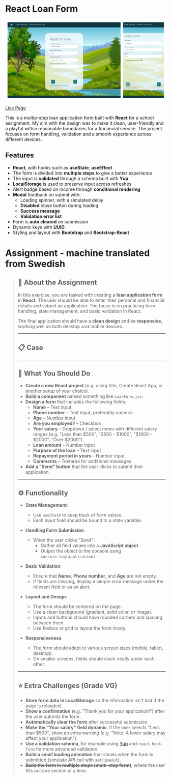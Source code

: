 # React Loan Form

![Preview of layout](preview.png)

[Live Page](https://linneatoth.github.io/react_form/)

This is a multip-step loan application form built with **React** for a school assignment. My aim with the design was to make it clean, user-friendly and a playful within reasonable boundaries for a fincancial service. The project focuses on form handling, validation and a smooth experience across different devices.

## Features
- **React**, with hooks such as **useState**, **useEffect** 
- The form is divided into **multiple steps** to give a better experience
- The input is **validated** through a schema built with **Yup**
- **LocalStorage** is used to preserve input across refreshes
- Alert badge based on income through **conditional rendering**
- **Modal** feedback on submit with:
  - Loading spinner, with a simulated delay
  - **Disabled** close button during loading 
  - **Success message** 
  - **Validation error list**
- Form is **auto cleared** on submission
- Dynamic keys with **UUID**
- Styling and layout with **Bootstrap** and **Bootstrap-React**

# Assignment - machine translated from Swedish

> ## 📝 About the Assignment
> 
> In this exercise, you are tasked with creating a **loan application form** in **React**. The user should be able to enter their personal and financial details and submit an application. The focus is on practicing form handling, state management, and basic validation in React.
> 
> The final application should have a **clean design** and be **responsive**, working well on both desktop and mobile devices.
> 
> ---
> 
> ## 📋 Case
> 
> ---
> 
> ## 📌 What You Should Do
> 
> - **Create a new React project** (e.g. using Vite, Create React App, or another setup of your choice).
> - **Build a component** named something like `LoanForm.jsx`.
> - **Design a form** that includes the following fields:
>   - **Name** – Text input  
>   - **Phone number** – Text input, preferably numeric  
>   - **Age** – Number input  
>   - **Are you employed?** – Checkbox  
>   - **Your salary** – Dropdown / select menu with different salary ranges (e.g. "Less than $500", "$500 - $1000", "$1000 - $2000", "Over $2000")  
>   - **Loan amount** – Number input  
>   - **Purpose of the loan** – Text input  
>   - **Repayment period in years** – Number input  
>   - **Comments** – Textarea for additional messages
> - **Add a "Send" button** that the user clicks to submit their application.
> 
> ---
> 
> ## ⚙️ Functionality
> 
> - **State Management**:
>   - Use `useState` to keep track of form values.
>   - Each input field should be bound to a state variable.
> 
> - **Handling Form Submission**:
>   - When the user clicks "Send":
>     - Gather all field values into a **JavaScript object**.
>     - Output the object to the console using `console.log(application)`.
> 
> - **Basic Validation**:
>   - Ensure that **Name**, **Phone number**, and **Age** are not empty.
>   - If fields are missing, display a simple error message under the relevant field or as an alert.
> 
> - **Layout and Design**:
>   - The form should be centered on the page.
>   - Use a clean background (gradient, solid color, or image).
>   - Inputs and buttons should have rounded corners and spacing between them.
>   - Use flexbox or grid to layout the form nicely.
> 
> - **Responsiveness**:
>   - The form should adapt to various screen sizes (mobile, tablet, desktop).
>   - On smaller screens, fields should stack neatly under each other.
> 
> ---
> 
> ## ⭐ Extra Challenges (Grade VG)
> 
> - **Store form data in LocalStorage** so the information isn't lost if the page is reloaded.
> - **Show a confirmation** (e.g. "Thank you for your application!") after the user submits the form.
> - **Automatically clear the form** after successful submission.
> - **Make the "Your salary" field dynamic**: if the user selects "Less than $500", show an extra warning (e.g. "Note: A lower salary may affect your application").
> - **Use a validation schema**, for example using [Yup](https://github.com/jquense/yup) and `react-hook-form` for more advanced validation.
> - **Build a small loading animation** that shows when the form is submitted (simulate API call with `setTimeout`).
> - **~~Build the form in multiple steps (multi-step form)~~**, where the user fills out one section at a time.
